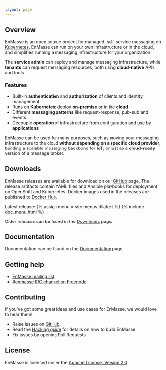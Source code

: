 ```yaml
---
layout: page
---
```

## Overview

EnMasse is an open source project for managed, self-service messaging on [Kubernetes](https://kubernetes.io). EnMasse can run on your own infrastructure or in the cloud, and simplifies running a messaging infrastructure for your organization.

The <b>service admin</b> can deploy and manage messaging infrastructure, while <b>tenants</b> can request messaging resources, both using <b>cloud-native</b> APIs and tools.

### Features

* Built-in <b>authentication</b> and <b>authorization</b> of clients and identity management
* Runs on <b>Kubernetes</b>: deploy <b>on-premise</b> or in the <b>cloud</b>
* Different <b>messaging patterns</b> like request-response, pub-sub and events
* Decouple <b>operation</b> of infrastructure from configuration and use by <b>applications</b>

EnMasse can be used for many purposes, such as moving your messaging infrastructure to the cloud <b>without depending on a specific cloud provider</b>, building a scalable messaging backbone for <b>IoT</b>, or just as a <b>cloud-ready</b> version of a message broker.

## Downloads

EnMasse releases are available for download on our [GitHub](https://github.com/EnMasseProject/enmasse/releases) page. The release artifacts contain YAML files and Ansible playbooks for deployment on OpenShift and Kubernetes. Docker images used in the releases are published to [Docker Hub](https://hub.docker.com/r/enmasseproject/).

Latest release:
{% assign menu = site.menus.dllatest %}
{% include doc_menu.html %}

Older releases can be found in the [Downloads](/downloads) page.

## Documentation

Documentation can be found on the [Documentation](/documentation) page.

## Getting help

* [EnMasse mailing list](https://www.redhat.com/mailman/listinfo/enmasse)
* [#enmasse IRC channel on Freenode](https://webchat.freenode.net/?randomnick=1&channels=enmasse&uio=d4)

## Contributing

If you've got some great ideas and use cases for EnMasse, we would love to hear them!

* Raise issues on [GitHub](https://github.com/EnMasseProject/enmasse/issues).
* Read the [Hacking guide](https://github.com/EnMasseProject/enmasse/blob/master/HACKING.md) for details on how to build EnMasse.
* Fix issues by opening Pull Requests

## License

EnMasse is licensed under the [Apache License, Version 2.0](/LICENSE)
